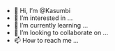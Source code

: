 - 👋 Hi, I’m @Kasumbi
- 👀 I’m interested in ...
- 🌱 I’m currently learning ...
- 💞️ I’m looking to collaborate on ...
- 📫 How to reach me ...

<!---
Kasumbi/Kasumbi is a ✨ special ✨ repository because its `README.md` (this file) appears on your GitHub profile.
You can click the Preview link to take a look at your changes.
--->
